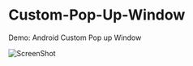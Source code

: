 Custom-Pop-Up-Window
====================

Demo: Android Custom Pop up Window

![ScreenShot](https://scontent-a-sin.xx.fbcdn.net/hphotos-xfa1/v/t1.0-9/1467234_10205193982987135_6502263244694727712_n.jpg?oh=e2bd60928dcdb717161f93bbfcc550b0&oe=55326E1C)
